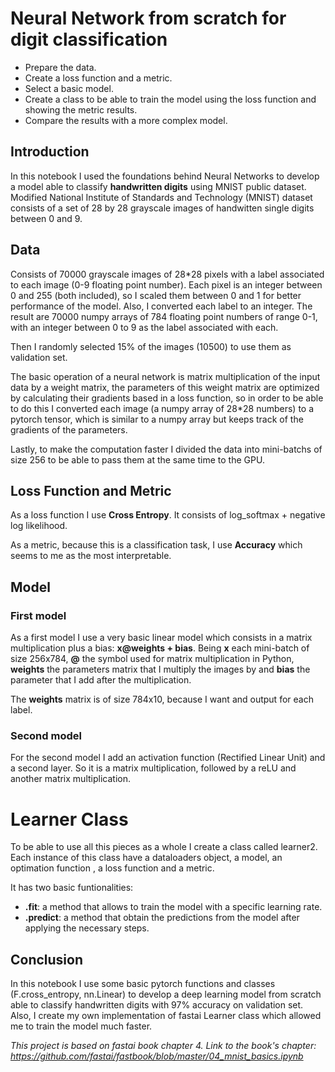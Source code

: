 # Neural Network from scratch for digit classification

* Prepare the data.
* Create a loss function and a metric.
* Select a basic model.
* Create a class to be able to train the model using the loss function and showing the metric results.
* Compare the results with a more complex model.

## Introduction
In this notebook I used the foundations behind Neural Networks to develop a model able to classify **handwritten digits** using MNIST public dataset. Modified National Institute of Standards and Technology (MNIST) dataset consists of a set of 28 by 28 grayscale images of handwitten single digits between 0 and 9.

## Data

Consists of 70000 grayscale images of 28\*28 pixels with a label associated to each image (0-9 floating point number). Each pixel is an integer between 0 and 255 (both included), so I scaled them between 0 and 1 for better performance of the model. Also, I converted each label to an integer. The result are 70000 numpy arrays of 784 floating point numbers of range 0-1, with an integer between 0 to 9 as the label associated with each.

Then I randomly selected 15% of the images (10500) to use them as validation set.

The basic operation of a neural network is matrix multiplication of the input data by a weight matrix, the parameters of this weight matrix are optimized by calculating their gradients based in a loss function, so in order to be able to do this I converted each image (a numpy array of 28\*28 numbers) to a pytorch tensor, which is similar to a numpy array but keeps track of the gradients of the parameters.

Lastly, to make the computation faster I divided the data into mini-batchs of size 256 to be able to pass them at the same time to the GPU.

## Loss Function and Metric
As a loss function I use **Cross Entropy**. It consists of log_softmax + negative log likelihood.

As a metric, because this is a classification task, I use **Accuracy** which seems to me as the most interpretable.

## Model

### First model
As a first model I use a very basic linear model which consists in a matrix multiplication plus a bias: **x@weights + bias**. Being **x** each mini-batch of size 256x784, **@** the symbol used for matrix multiplication in Python, **weights** the parameters matrix that I multiply the images by and **bias** the parameter that I add after the multiplication.

The **weights** matrix is of size 784x10, because I want and output for each label.

### Second model
For the second model  I add an activation function (Rectified Linear Unit) and a second layer. So it is a matrix multiplication, followed by a reLU and another matrix multiplication.


# Learner Class
To be able to use all this pieces as a whole I create a class called learner2. Each instance of this class have a dataloaders object, a model, an optimation function , a loss function and a metric. 

It has two basic funtionalities:
* **.fit**: a method that allows to train the model with a specific learning rate.
* **.predict**: a method that obtain the predictions from the model after applying the necessary steps.

## Conclusion
In this notebook I use some basic pytorch functions and classes (F.cross_entropy, nn.Linear) to develop a deep learning model from scratch able to classify handwritten digits with 97% accuracy on validation set.
Also, I create my own implementation of fastai Learner class which allowed me to train the model much faster.

*This project is based on fastai book chapter 4. Link to the book's chapter: https://github.com/fastai/fastbook/blob/master/04_mnist_basics.ipynb*
